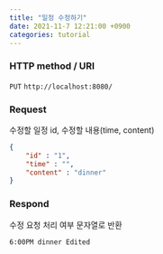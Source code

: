 ```yaml
---
title: "일정 수정하기"
date: 2021-11-7 12:21:00 +0900
categories: tutorial
---
```

### HTTP method / URI
`PUT` `http://localhost:8080/`

### Request
수정할 일정 id, 수정할 내용(time, content)
```json
{
	"id" : "1",
	"time" : "",
	"content" : "dinner"
}
```

### Respond
수정 요청 처리 여부 문자열로 반환
```string
6:00PM dinner Edited
```
